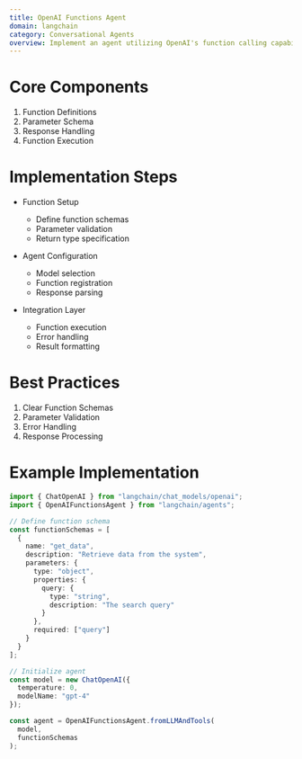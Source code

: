 ```yaml
---
title: OpenAI Functions Agent
domain: langchain
category: Conversational Agents
overview: Implement an agent utilizing OpenAI's function calling capabilities.
---
```


# Core Components
1. Function Definitions
2. Parameter Schema
3. Response Handling
4. Function Execution

# Implementation Steps
- Function Setup
  - Define function schemas
  - Parameter validation
  - Return type specification

- Agent Configuration
  - Model selection
  - Function registration
  - Response parsing

- Integration Layer
  - Function execution
  - Error handling
  - Result formatting

# Best Practices
1. Clear Function Schemas
2. Parameter Validation
3. Error Handling
4. Response Processing

# Example Implementation
```typescript
import { ChatOpenAI } from "langchain/chat_models/openai";
import { OpenAIFunctionsAgent } from "langchain/agents";

// Define function schema
const functionSchemas = [
  {
    name: "get_data",
    description: "Retrieve data from the system",
    parameters: {
      type: "object",
      properties: {
        query: {
          type: "string",
          description: "The search query"
        }
      },
      required: ["query"]
    }
  }
];

// Initialize agent
const model = new ChatOpenAI({ 
  temperature: 0,
  modelName: "gpt-4"
});

const agent = OpenAIFunctionsAgent.fromLLMAndTools(
  model,
  functionSchemas
);
